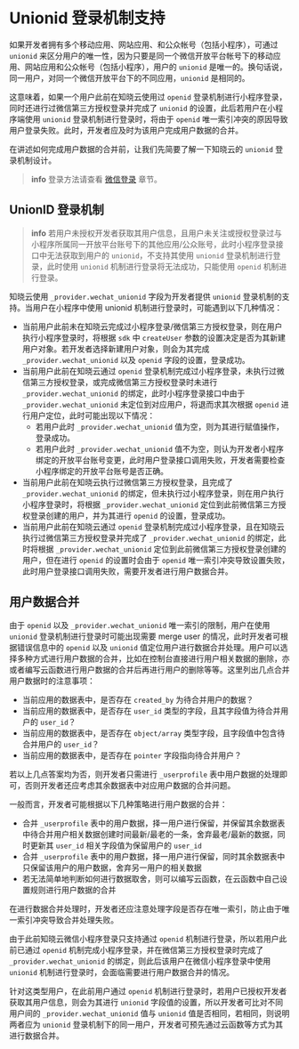# Unionid 登录机制支持

如果开发者拥有多个移动应用、网站应用、和公众帐号（包括小程序），可通过 `unionid` 来区分用户的唯一性，因为只要是同一个微信开放平台帐号下的移动应用、网站应用和公众帐号（包括小程序），用户的 `unionid` 是唯一的。换句话说，同一用户，对同一个微信开放平台下的不同应用，`unionid` 是相同的。

这意味着，如果一个用户此前在知晓云使用过 `openid` 登录机制进行小程序登录，同时还进行过微信第三方授权登录并完成了 `unionid` 的设置，此后若用户在小程序端使用 `unionid` 登录机制进行登录时，将由于 `openid` 唯一索引冲突的原因导致用户登录失败。此时，开发者应及时为该用户完成用户数据的合并。

在讲述如何完成用户数据的合并前，让我们先简要了解一下知晓云的 `unionid` 登录机制设计。

> **info**
> 登录方法请查看 [微信登录](/js-sdk/wechat/signin-signout.md) 章节。

## UnionID 登录机制

> **info**
> 若用户未授权开发者获取其用户信息，且用户未关注或授权登录过与小程序所属同一开放平台账号下的其他应用/公众账号，此时小程序登录接口中无法获取到用户的 `unionid`，不支持其使用 `unionid` 登录机制进行登录，此时使用 `unionid` 机制进行登录将无法成功，只能使用 `openid` 机制进行登录。

知晓云使用 `_provider.wechat_unionid` 字段为开发者提供 `unionid` 登录机制的支持。当用户在小程序中使用 unionid 机制进行登录时，可能遇到以下几种情况：

- 当前用户此前未在知晓云完成过小程序登录/微信第三方授权登录，则在用户执行小程序登录时，将根据 `sdk` 中 `createUser` 参数的设置决定是否为其新建用户对象。若开发者选择新建用户对象，则会为其完成 `_provider.wechat_unionid` 以及 `openid` 字段的设置，登录成功。
- 当前用户此前在知晓云通过 `openid` 登录机制完成过小程序登录，未执行过微信第三方授权登录，或完成微信第三方授权登录时未进行 `_provider.wechat_unionid` 的绑定，此时小程序登录接口中由于 `_provider.wechat_unionid` 未定位到对应用户，将退而求其次根据 `openid` 进行用户定位，此时可能出现以下情况：
  - 若用户此时 `_provider.wechat_unionid` 值为空，则为其进行赋值操作，登录成功。
  - 若用户此时 `_provider.wechat_unionid` 值不为空，则认为开发者小程序绑定的开放平台账号变更，此时用户登录接口调用失败，开发者需要检查小程序绑定的开放平台账号是否正确。
- 当前用户此前在知晓云执行过微信第三方授权登录，且完成了 `_provider.wechat_unionid` 的绑定，但未执行过小程序登录，则在用户执行小程序登录时，将根据 `_provider.wechat_unionid` 定位到此前微信第三方授权登录创建的用户，并为其进行 `openid` 的设置，登录成功。
- 当前用户此前在知晓云通过 `openid` 登录机制完成过小程序登录，且在知晓云执行过微信第三方授权登录并完成了 `_provider.wechat_unionid` 的绑定，此时将根据 `_provider.wechat_unionid` 定位到此前微信第三方授权登录创建的用户，但在进行 `openid` 的设置时会由于 `openid` 唯一索引冲突导致设置失败，此时用户登录接口调用失败，需要开发者进行用户数据合并。

## 用户数据合并

由于 `openid` 以及 `_provider.wechat_unionid` 唯一索引的限制，用户在使用 `unionid` 登录机制进行登录时可能出现需要 merge user 的情况，此时开发者可根据错误信息中的 `openid` 以及 `unionid` 值定位用户进行数据合并处理。用户可以选择多种方式进行用户数据的合并，比如在控制台直接进行用户相关数据的删除，亦或者编写云函数进行用户数据的合并后再进行用户的删除等等。这里列出几点合并用户数据时的注意事项：

- 当前应用的数据表中，是否存在 `created_by` 为待合并用户的数据？
- 当前应用的数据表中，是否存在 `user_id` 类型的字段，且其字段值为待合并用户的 `user_id`？
- 当前应用的数据表中，是否存在 `object/array` 类型字段，且字段值中包含待合并用户的 `user_id`？
- 当前应用的数据表中，是否存在 `pointer` 字段指向待合并用户？

若以上几点答案均为否，则开发者只需进行 `_userprofile` 表中用户数据的处理即可，否则开发者还应考虑其余数据表中对应用户数据的合并问题。

一般而言，开发者可能根据以下几种策略进行用户数据的合并：

- 合并 `_userprofile` 表中的用户数据，择一用户进行保留，并保留其余数据表中待合并用户相关数据创建时间最新/最老的一条，舍弃最老/最新的数据，同时更新其 `user_id` 相关字段值为保留用户的 `user_id`
- 合并 `_userprofile` 表中的用户数据，择一用户进行保留，同时其余数据表中只保留该用户的用户数据，舍弃另一用户的相关数据
- 若无法简单地判断如何进行数据取舍，则可以编写云函数，在云函数中自己设置规则进行用户数据的合并

在进行数据合并处理时，开发者还应注意处理字段是否存在唯一索引，防止由于唯一索引冲突导致合并处理失败。

由于此前知晓云微信小程序登录只支持通过 `openid` 机制进行登录，所以若用户此前已通过 `openid` 机制完成小程序登录，并在微信第三方授权登录时完成了 `_provider.wechat_unionid` 的绑定，则此后该用户在微信小程序登录中使用 `unionid` 机制进行登录时，会面临需要进行用户数据合并的情况。

针对这类型用户，在此前用户通过 `openid` 机制进行登录时，若用户已授权开发者获取其用户信息，则会为其进行 `unionid` 字段值的设置，所以开发者可比对不同用户间的 `_provider.wechat_unionid` 值与 `unionid` 值是否相同，若相同，则说明两者应为 `unionid` 登录机制下的同一用户，开发者可预先通过云函数等方式为其进行数据合并。
